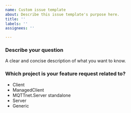 ```yaml
---
name: Custom issue template
about: Describe this issue template's purpose here.
title: ''
labels: ''
assignees: ''

---
```


### Describe your question
A clear and concise description of what you want to know.

### Which project is your feature request related to?
<!-- Remove the items which don't apply from the following list -->
- Client
- ManagedClient
- MQTTnet.Server standalone
- Server
- Generic
